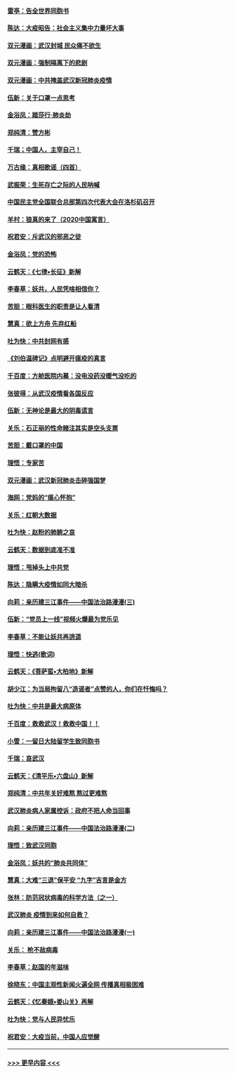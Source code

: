 #### [雷亭：告全世界同胞书](../pages/nsc993/n11862572.md?t=02121322) 
#### [陈达：大疫昭告：社会主义集中力量坏大事](../pages/nsc993/n11859419.md?t=02121322) 
#### [双元漫画：武汉封城 民众痛不欲生](../pages/nsc993/n11859287.md?t=02121322) 
#### [双元漫画：强制隔离下的悲剧](../pages/nsc993/n11859244.md?t=02121322) 
#### [双元漫画：中共掩盖武汉新冠肺炎疫情](../pages/nsc993/n11858249.md?t=02121322) 
#### [伍新：关于口罩一点思考](../pages/nsc993/n11859195.md?t=02121322) 
#### [金浴凤：踏莎行‧肺炎劫](../pages/nsc993/n11858227.md?t=02121322) 
#### [郑纯清：赞方彬](../pages/nsc993/n11856803.md?t=02121322) 
#### [千瑞；中国人，主宰自己！](../pages/nsc993/n11856793.md?t=02121322) 
#### [万古缘：真相歌谣（四首）](../pages/nsc993/n11856263.md?t=02121322) 
#### [武振荣：生死存亡之际的人民呐喊](../pages/nsc993/n11856256.md?t=02121322) 
#### [中国民主党全国联合总部第四次代表大会在洛杉矶召开](../pages/nsc993/n11856344.md?t=02121322) 
#### [羊村：狼真的来了（2020中国寓言）](../pages/nsc993/n11856229.md?t=02121322) 
#### [祝君安：斥武汉的邪恶之徒](../pages/nsc993/n11855861.md?t=02121322) 
#### [金浴凤：党的恐怖](../pages/nsc993/n11855849.md?t=02121322) 
#### [云鹤天：《七律▪长征》新解](../pages/nsc993/n11855479.md?t=02121322) 
#### [李春草：妖共，人民凭啥相信你？](../pages/nsc993/n11855196.md?t=02121322) 
#### [苦胆：眼科医生的职责是让人看清](../pages/nsc993/n11853840.md?t=02121322) 
#### [慧真：欲上方舟 先弃红船](../pages/nsc993/n11853483.md?t=02121322) 
#### [吐为快：中共封网有感](../pages/nsc993/n11852575.md?t=02121322) 
#### [《刘伯温碑记》点明避开瘟疫的真言](../pages/nsc993/n11852128.md?t=02121322) 
#### [千百度：方舱医院内幕：没电没药没暖气没吃的](../pages/nsc993/n11850211.md?t=02121322) 
#### [张彼得：从武汉疫情看各国反应](../pages/nsc993/n11850102.md?t=02121322) 
#### [伍新：无神论是最大的阴毒谎言](../pages/nsc993/n11846129.md?t=02121322) 
#### [关乐：石正丽的性命赌注其实是空头支票](../pages/nsc993/n11846109.md?t=02121322) 
#### [苦胆：戴口罩的中国](../pages/nsc993/n11845576.md?t=02121322) 
#### [理悟：专家苦](../pages/nsc993/n11845564.md?t=02121322) 
#### [双元漫画：武汉新冠肺炎击碎强国梦](../pages/nsc993/n11843320.md?t=02121322) 
#### [海网：党妈的“瘟心怀抱”](../pages/nsc993/n11840740.md?t=02121322) 
#### [关乐：红朝大数据](../pages/nsc993/n11840675.md?t=02121322) 
#### [吐为快：赵粉的肺腑之哀](../pages/nsc993/n11840618.md?t=02121322) 
#### [云鹤天：数据到底准不准](../pages/nsc993/n11840325.md?t=02121322) 
#### [理悟：甩掉头上中共党](../pages/nsc993/n11838826.md?t=02121322) 
#### [陈达：隐瞒大疫情如同大暗杀](../pages/nsc993/n11838771.md?t=02121322) 
#### [向莉：亲历建三江事件——中国法治路漫漫(三)](../pages/nsc993/n11831825.md?t=02121322) 
#### [伍新：“党员上一线”视频火爆最为党乐见](../pages/nsc993/n11838200.md?t=02121322) 
#### [李春草：不能让妖共再逍遥](../pages/nsc993/n11838102.md?t=02121322) 
#### [理悟：快逃(歌词)](../pages/nsc993/n11838083.md?t=02121322) 
#### [云鹤天：《菩萨蛮▪大柏地》新解](../pages/nsc993/n11838059.md?t=02121322) 
#### [胡少江：为当局拘留八“造谣者”点赞的人，你们在忏悔吗？](../pages/nsc993/n11836801.md?t=02121322) 
#### [吐为快：中共是最大病原体](../pages/nsc993/n11836748.md?t=02121322) 
#### [千百度：救救武汉！救救中国！！](../pages/nsc993/n11836145.md?t=02121322) 
#### [小雪：一留日大陆留学生致同胞书](../pages/nsc993/n11834624.md?t=02121322) 
#### [千瑞：哀武汉](../pages/nsc993/n11833647.md?t=02121322) 
#### [云鹤天：《清平乐▪六盘山》新解](../pages/nsc993/n11833611.md?t=02121322) 
#### [郑纯清：中共年关好难熬 熬过更难熬](../pages/nsc993/n11833489.md?t=02121322) 
#### [武汉肺炎病人家属控诉：政府不把人命当回事](../pages/nsc993/n11833205.md?t=02121322) 
#### [向莉：亲历建三江事件——中国法治路漫漫(二)](../pages/nsc993/n11829102.md?t=02121322) 
#### [理悟：致武汉同胞](../pages/nsc993/n11831522.md?t=02121322) 
#### [金浴凤：妖共的“肺炎共同体”](../pages/nsc993/n11829448.md?t=02121322) 
#### [慧真：大难“三退”保平安 “九字”吉言是金方](../pages/nsc993/n11829501.md?t=02121322) 
#### [张林：防范冠状病毒的科学方法（之一）](../pages/nsc993/n11828618.md?t=02121322) 
#### [武汉肺炎 疫情到来如何自救？](../pages/nsc993/n11827632.md?t=02121322) 
#### [向莉：亲历建三江事件——中国法治路漫漫(一)](../pages/nsc993/n11827190.md?t=02121322) 
#### [关乐： 枪不敌病毒](../pages/nsc993/n11826746.md?t=02121322) 
#### [李春草：赵国的年滋味](../pages/nsc993/n11826321.md?t=02121322) 
#### [徐晓东：中国主观性新闻火遍全网 传播真相极困难](../pages/nsc993/n11826508.md?t=02121322) 
#### [云鹤天：《忆秦娥▪娄山关》再解](../pages/nsc993/n11824682.md?t=02121322) 
#### [吐为快：党与人民异忧乐](../pages/nsc993/n11824660.md?t=02121322) 
#### [祝君安：大疫当前，中国人应觉醒](../pages/nsc993/n11821946.md?t=02121322) 

----
#### [ >>> 更早内容 <<< ](../indexes/nsc993-earlier.md)
